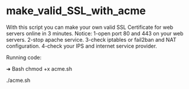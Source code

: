 
# make_valid_SSL_with_acme

With this script you can make your own valid SSL Certificate for web servers online in 3 minutes.
Notice: 
    1-open port 80 and 443 on your web servers.
    2-stop apache service.
    3-check iptables or fail2ban and NAT configuration.
    4-check your IPS and internet service provider.
    
    
   Running code: 
   
   ➜  Bash chmod +x acme.sh
   
   ./acme.sh
